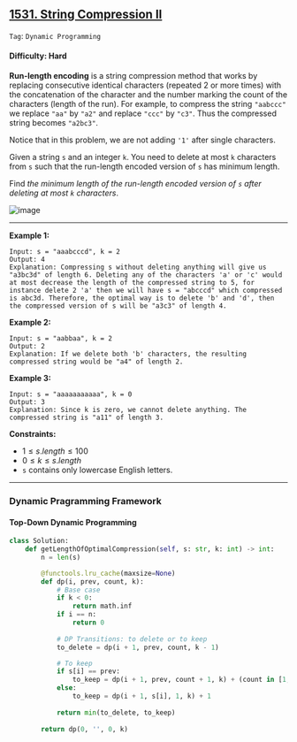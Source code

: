 ## [1531. String Compression II](https://leetcode.com/problems/string-compression-ii)

```Tag```: ```Dynamic Programming```

#### Difficulty: Hard

__Run-length encoding__ is a string compression method that works by replacing consecutive identical characters (repeated 2 or more times) with the concatenation of the character and the number marking the count of the characters (length of the run). For example, to compress the string ```"aabccc"``` we replace ```"aa"``` by ```"a2"``` and replace ```"ccc"``` by ```"c3"```. Thus the compressed string becomes ```"a2bc3"```.

Notice that in this problem, we are not adding ```'1'``` after single characters.

Given a string ```s``` and an integer ```k```. You need to delete at most ```k``` characters from ```s``` such that the run-length encoded version of ```s``` has minimum length.

Find _the minimum length of the run-length encoded version of ```s``` after deleting at most ```k``` characters_.

![image](https://github.com/quananhle/Python/assets/35042430/5fd4dce4-a28a-4d7e-9376-44677d1bf29d)

---

__Example 1:__
```
Input: s = "aaabcccd", k = 2
Output: 4
Explanation: Compressing s without deleting anything will give us "a3bc3d" of length 6. Deleting any of the characters 'a' or 'c' would at most decrease the length of the compressed string to 5, for instance delete 2 'a' then we will have s = "abcccd" which compressed is abc3d. Therefore, the optimal way is to delete 'b' and 'd', then the compressed version of s will be "a3c3" of length 4.
```

__Example 2:__
```
Input: s = "aabbaa", k = 2
Output: 2
Explanation: If we delete both 'b' characters, the resulting compressed string would be "a4" of length 2.
```

__Example 3:__
```
Input: s = "aaaaaaaaaaa", k = 0
Output: 3
Explanation: Since k is zero, we cannot delete anything. The compressed string is "a11" of length 3.
```

__Constraints:__

- $1 \le s.length \le 100$
- $0 \le k \le s.length$
- ```s``` contains only lowercase English letters.

---

### Dynamic Pragramming Framework

#### Top-Down Dynamic Programming

```Python
class Solution:
    def getLengthOfOptimalCompression(self, s: str, k: int) -> int:
        n = len(s)

        @functools.lru_cache(maxsize=None)
        def dp(i, prev, count, k):
            # Base case
            if k < 0:
                return math.inf
            if i == n:
                return 0
            
            # DP Transitions: to delete or to keep
            to_delete = dp(i + 1, prev, count, k - 1)

            # To keep
            if s[i] == prev:
                to_keep = dp(i + 1, prev, count + 1, k) + (count in [1, 9, 99])
            else:
                to_keep = dp(i + 1, s[i], 1, k) + 1
            
            return min(to_delete, to_keep)
        
        return dp(0, '', 0, k)
```
